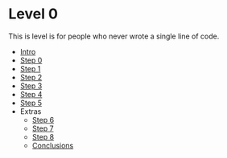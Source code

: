 # Level 0

This is level is for people who never wrote a single line of code.

* [Intro](00-intro.md)
* [Step 0](00-step0.md)
* [Step 1](00-step1.md)
* [Step 2](00-step2.md)
* [Step 3](00-step3.md)
* [Step 4](00-step4.md)
* [Step 5](00-step5.md)
* Extras
  * [Step 6](00-step6.md)
  * [Step 7](00-step7.md)
  * [Step 8](00-step8.md)
  * [Conclusions](00-conclusions.md)

